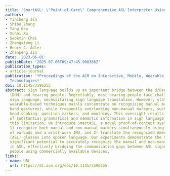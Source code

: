 ```yaml
---
title: 'SmartASL: \"Point-of-Care\" Comprehensive ASL Interpreter Using Wearables'
authors:
- Yincheng Jin
- Shibo Zhang
- Yang Gao
- Xuhai Xu
- Seokmin Choi
- Zhengxiong Li
- Henry J. Adler
- Zhanpeng Jin
date: '2023-06-01'
publishDate: '2025-07-06T09:47:45.908386Z'
publication_types:
- article-journal
publication: '*Proceedings of the ACM on Interactive, Mobile, Wearable and Ubiquitous
  Technologies*'
doi: 10.1145/3596255
abstract: Sign language builds up an important bridge between the d/Deaf and hard-of-hearing
  (DHH) and hearing people. Regrettably, most hearing people face challenges in comprehending
  sign language, necessitating sign language translation. However, state-of-the-art
  wearable-based techniques mainly concentrate on recognizing manual markers (e.g.,
  hand gestures), while frequently overlooking non-manual markers, such as negative
  head shaking, question markers, and mouthing. This oversight results in the loss
  of substantial grammatical and semantic information in sign language. To address
  this limitation, we introduce SmartASL, a novel proof-of-concept system that can
  1) recognize both manual and non-manual markers simultaneously using a combination
  of earbuds and a wrist-worn IMU, and 2) translate the recognized American Sign Language
  (ASL) glosses into spoken language. Our experiments demonstrate the SmartASL system's
  significant potential to accurately recognize the manual and non-manual markers
  in ASL, effectively bridging the communication gaps between ASL signers and hearing
  people using commercially available devices.
links:
- name: URL
  url: https://dl.acm.org/doi/10.1145/3596255
---
```

